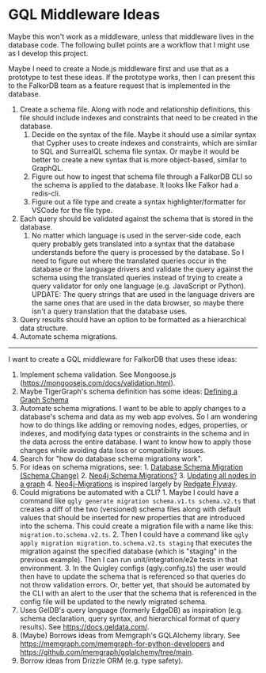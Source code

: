 # GQL Middleware Ideas

Maybe this won't work as a middleware, unless that middleware lives in the database code. The following bullet points are a workflow that I might use as I develop this project. 

Maybe I need to create a Node.js middleware first and use that as a prototype to test these ideas. If the prototype works, then I can present this to the FalkorDB team as a feature request that is implemented in the database.

1. Create a schema file. Along with node and relationship definitions, this file should include indexes and constraints that need to be created in the database. 
    1. Decide on the syntax of the file. Maybe it should use a similar syntax that Cypher uses to create indexes and constraints, which are similar to SQL and SurrealQL schema file syntax. Or maybe it would be better to create a new syntax that is more object-based, similar to GraphQL.
    2. Figure out how to ingest that schema file through a FalkorDB CLI so the schema is applied to the database. It looks like Falkor had a redis-cli.
    3. Figure out a file type and create a syntax highlighter/formatter for VSCode for the file type.
2. Each query should be validated against the schema that is stored in the database.
    1. No matter which language is used in the server-side code, each query probably gets translated into a syntax that the database understands before the query is processed by the database. So I need to figure out where the translated queries occur in the database or the language drivers and validate the query against the schema using the translated queries instead of trying to create a query validator for only one language (e.g. JavaScript or Python). UPDATE: The query strings that are used in the language drivers are the same ones that are used in the data browser, so maybe there isn't a query translation that the database uses.
3. Query results should have an option to be formatted as a hierarchical data structure. 
4. Automate schema migrations.

---

I want to create a GQL middleware for FalkorDB that uses these ideas:

1. Implement schema validation. See Mongoose.js (https://mongoosejs.com/docs/validation.html).
  1. Maybe TigerGraph's schema definition has some ideas: [Defining a Graph Schema](https://docs.tigergraph.com/gsql-ref/4.1/ddl-and-loading/defining-a-graph-schema)
2. Automate schema migrations. I want to be able to apply changes to a database's schema and data as my web app evolves. So I am wondering how to do things like adding or removing nodes, edges, properties, or indexes, and modifying data types or constraints in the schema and in the data across the entire database. I want to know how to apply those changes while avoiding data loss or compatibility issues.
  1. Search for "how do database schema migrations work".
  2. For ideas on schema migrations, see:
    1. [Database Schema Migration (Schema Change)](https://www.liquibase.com/resources/guides/database-schema-migration)
    2. [Neo4j Schema Migrations?](https://stackoverflow.com/questions/53083183/neo4j-schema-migrations)
    3. [Updating all nodes in a graph](https://stackoverflow.com/questions/35864406/updating-all-nodes-in-a-graph)
    4. [Neo4j-Migrations](https://neo4j.com/labs/neo4j-migrations/) is inspired largely by [Redgate Flyway](https://www.red-gate.com/products/flyway/community/).
  3. Could migrations be automated with a CLI?
    1. Maybe I could have a command like `qgly generate migration schema.v1.ts schema.v2.ts` that creates a diff of the two (versioned) schema files along with default values that should be inserted for new properties that are introduced into the schema. This could create a migration file with a name like this: `migration.to.schema.v2.ts`.
    2. Then I could have a command like `qgly apply migration migration.to.schema.v2.ts staging` that executes the migration against the specified database (which is "staging" in the previous example). Then I can run unit/integration/e2e tests in that environment.
    3. In the Quigley configs (qgly.config.ts) the user would then have to update the schema that is referenced so that queries do not throw validation errors. Or, better yet, that should be automated by the CLI with an alert to the user that the schema that is referenced in the config file will be updated to the newly migrated schema.
3. Uses GelDB's query language (formerly EdgeDB) as inspiration (e.g. schema declaration, query syntax, and hierarchical format of query results). See https://docs.geldata.com/.
4. (Maybe) Borrows ideas from Memgraph's GQLAlchemy library. See https://memgraph.com/memgraph-for-python-developers and https://github.com/memgraph/gqlalchemy/tree/main.
5. Borrow ideas from Drizzle ORM (e.g. type safety).
